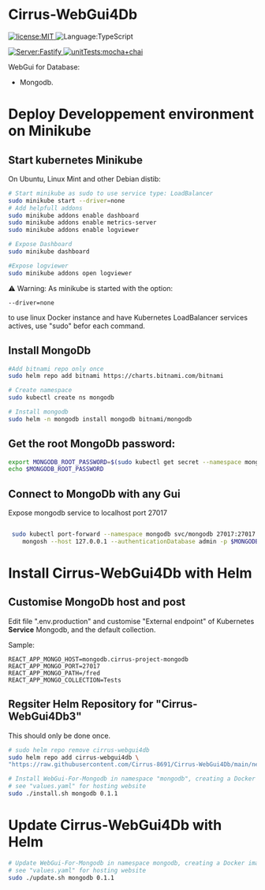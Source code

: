 # Cirrus-WebGui4Db
<p>
  <a href="./LICENSE">
      <img
        alt="license:MIT"
        src="https://img.shields.io/badge/License-MIT-blue"
      />
  </a>
  <img
      alt="Language:TypeScript"
      src="https://img.shields.io/badge/Language-TypeScript-purple"
  />
</p>
<p>
  <a href="https://www.fastify.io/">
    <img
        alt="Server:Fastify"
        src="https://img.shields.io/badge/Server-Fastify-45d298"
    />
  </a>
  <a href="https://mochajs.org/">
    <img
        alt="unitTests:mocha+chai"
        src="https://img.shields.io/badge/Unit_Tests-Chai_Mocha-aa4720"
    />
  </a>
</p>

WebGui for Database: 

- Mongodb.

# Deploy Developpement environment on Minikube

## Start kubernetes Minikube
On Ubuntu, Linux Mint and other Debian distib:

```bash
# Start minikube as sudo to use service type: LoadBalancer
sudo minikube start --driver=none
# Add helpfull addons
sudo minikube addons enable dashboard
sudo minikube addons enable metrics-server
sudo minikube addons enable logviewer

# Expose Dashboard
sudo minikube dashboard

#Expose logviewer
sudo minikube addons open logviewer

```

⚠️ Warning: As minikube is started with the option: 
```
--driver=none
```
to use linux Docker instance and have Kubernetes LoadBalancer services actives, use "sudo" befor each command.


## Install MongoDb
```bash
#Add bitnami repo only once
sudo helm repo add bitnami https://charts.bitnami.com/bitnami 

# Create namespace
sudo kubectl create ns mongodb

# Install mongodb
sudo helm -n mongodb install mongodb bitnami/mongodb 

```

## Get the root MongoDb password:
```bash
export MONGODB_ROOT_PASSWORD=$(sudo kubectl get secret --namespace mongodb mongodb -o jsonpath="{.data.mongodb-root-password}" | base64 -d)
echo $MONGODB_ROOT_PASSWORD

 ```

## Connect to MongoDb with any Gui

Expose mongodb service to localhost port 27017

```bash

 sudo kubectl port-forward --namespace mongodb svc/mongodb 27017:27017 &
    mongosh --host 127.0.0.1 --authenticationDatabase admin -p $MONGODB_ROOT_PASSWORD

```

# Install Cirrus-WebGui4Db with Helm

## Customise MongoDb host and post
Edit file ".env.production" and customise "External endpoint" of Kubernetes **Service** Mongodb, and the default collection.

Sample:
```
REACT_APP_MONGO_HOST=mongodb.cirrus-project-mongodb
REACT_APP_MONGO_PORT=27017
REACT_APP_MONGO_PATH=/fred
REACT_APP_MONGO_COLLECTION=Tests
```

## Regsiter Helm Repository for "Cirrus-WebGui4Db3"
This should only be done once.
```bash
# sudo helm repo remove cirrus-webgui4db
sudo helm repo add cirrus-webgui4db \
"https://raw.githubusercontent.com/Cirrus-8691/Cirrus-WebGui4Db/main/networking/repository"

```

```bash
# Install WebGui-For-Mongodb in namespace "mongodb", creating a Docker image version "0.1.1" on the fly.
# see "values.yaml" for hosting website
sudo ./install.sh mongodb 0.1.1

```

# Update Cirrus-WebGui4Db with Helm

```bash
# Update WebGui-For-Mongodb in namespace mongodb, creating a Docker image version "0.1.1" on the fly.
# see "values.yaml" for hosting website
sudo ./update.sh mongodb 0.1.1

```
